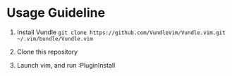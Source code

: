 # Usage Guideline
1. Install Vundle
`git clone https://github.com/VundleVim/Vundle.vim.git ~/.vim/bundle/Vundle.vim`

2. Clone this repository

3. Launch vim, and run :PluginInstall
